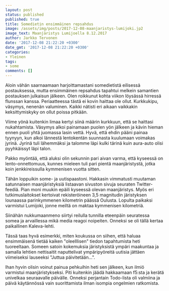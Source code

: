 ```yaml
---
layout: post
status: published
published: true
title: Somedietin ensimmäinen repsahdus
image: /assets/img/posts/2017-12-08-maanjaristys-lumijoki.jp2
image_text: Maanjäristys Lumijoella 8.12.2017
author: Jarkko Tervonen
date: '2017-12-08 21:22:20 +0300'
date_gmt: '2017-12-08 21:22:20 +0300'
categories:
- Yleinen
tags:
- some
comments: []
---
```

Aloin vähän saarnaamaan harjoittamastani somedietistä eilisessä postauksessa, mutta ensimmäinen repsahdus tapahtui melkein samantien postauksen julkaisun jälkeen. Olen roikkunut kohta viikon löysässä hirressä flunssan kanssa. Periaatteessa tästä ei kovin haittaa ole ollut. Kurkkukipu, väsymys, nenenän valuminen. Kaikki nätisti eri aikaan vaikkakin keksittymiskyky on ollut poissa pitkään.

Viime yönä kuitenkin limaa kertyi siinä määrin kurkkuun, että se haittasi nukahtamista. Väsymys alkoi painamaan puolen yön jälkeen ja kävin hieman ennen puoli yhtä juomassa lasin vettä. Hyvä, että ehdin pääni painaa tyynyyn, kun alkoi lännestä lentokentän suunnasta kuulumaan voimakas jyrinä. Jyrinä tuli lähemmäksi ja talomme läpi kulki tärinä kuin aura-auto olisi pyyhkäissyt läpi talon.

Pakko myöntää, että aluksi olin sekunnin pari aivan varma, että kyseessä on lento-onnettomuus, kunnes mieleen tuli pari pientä maanjäristystä, jotka koin jenkkireissulla kymmenisen vuotta sitten.

Tähän loppuikin some- ja uutispaastoni. Hakkasin vimmatusti muutaman satunnaisen maanjäristyksiä listaavan sivuston sivuja seuraten Twitter-feediä. Pian moni muukin epäili kyseessä olevan maanjäristys. Myös eri tutkimuslaitokset kertoivat rekisteröineen 3,5 magnitudin järistyksen lounaassa parinkymmenen kilometrin päässä Oulusta. Lopulta paikaksi varmistui Lumijoki, jonne meiltä on maktaa kymmenisen kilometriä.

Siinähän nukkumaanmeno siirtyi reilulla tunnilla eteenpäin seuratessa somea ja arvaillessa mikä media reagoi noipeiten. Onneksi se oli tällä kertaa paikallinen Kaleva-lehti.

Tässä taas hyvä esimerkki, miten koukussa on siihen, että haluaa ensimmäisenä tietää kaiken "oleelllisen" tiedon tapahtumista heti tuoreeltaan. Someen satoin kokemuksia järistyksistä ympäri maakuntaa ja samalla lehtien nettisaitit naputtelivat ympäripyöreitä uutisia jättäen viimeiseksi lauseeksi "Juttua päivitetään...".

Ihan hyvin olisin voinut painua pehkuihin heti sen jälkeen, kun ilmiö varmistui maanjäristykseksi. Piti kuitenkin jäädä hakkaamaan f5:sta ja kerätä univelkaa seuraavalle päivälle. Onneksi perjantain Todo-lista oli valmiina ja päivä käytännössä vain suorittamista ilman isompia ongelmien ratkomista.
